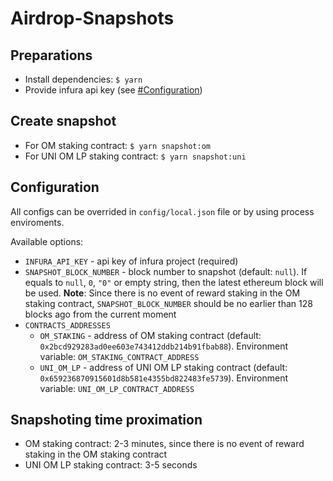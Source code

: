 # Airdrop-Snapshots

## Preparations
* Install dependencies: `$ yarn`
* Provide infura api key (see [#Configuration](#configuration))

## Create snapshot
* For OM staking contract: `$ yarn snapshot:om`
* For UNI OM LP staking contract: `$ yarn snapshot:uni`

## Configuration
All configs can be overrided in `config/local.json` file or by using process enviroments.

Available options:
* `INFURA_API_KEY` - api key of infura project (required)
* `SNAPSHOT_BLOCK_NUMBER` - block number to snapshot (default: `null`). If equals to `null`, `0`, `"0"` or empty string, then the latest ethereum block will be used. **Note**: Since there is no event of reward staking in the OM staking contract, `SNAPSHOT_BLOCK_NUMBER` should be no earlier than 128 blocks ago from the current moment
* `CONTRACTS_ADDRESSES`
  * `OM_STAKING` - address of OM staking contract (default: `0x2bcd929283ad0ee603e743412ddb214b91fbab88`). Environment variable: `OM_STAKING_CONTRACT_ADDRESS`
  * `UNI_OM_LP` - address of UNI OM LP staking contract (default: `0x659236870915601d8b581e4355bd822483fe5739`). Environment variable: `UNI_OM_LP_CONTRACT_ADDRESS`

## Snapshoting time proximation
* OM staking contract: 2-3 minutes, since there is no event of reward staking in the OM staking contract
* UNI OM LP staking contract: 3-5 seconds
